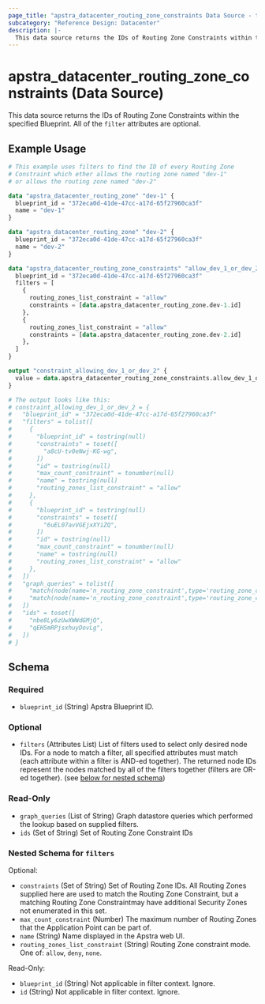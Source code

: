 ```yaml
---
page_title: "apstra_datacenter_routing_zone_constraints Data Source - terraform-provider-apstra"
subcategory: "Reference Design: Datacenter"
description: |-
  This data source returns the IDs of Routing Zone Constraints within the specified Blueprint. All of the filter attributes are optional.
---
```


# apstra_datacenter_routing_zone_constraints (Data Source)

This data source returns the IDs of Routing Zone Constraints within the specified Blueprint. All of the `filter` attributes are optional.


## Example Usage

```terraform
# This example uses filters to find the ID of every Routing Zone
# Constraint which ether allows the routing zone named "dev-1"
# or allows the routing zone named "dev-2"

data "apstra_datacenter_routing_zone" "dev-1" {
  blueprint_id = "372eca0d-41de-47cc-a17d-65f27960ca3f"
  name = "dev-1"
}

data "apstra_datacenter_routing_zone" "dev-2" {
  blueprint_id = "372eca0d-41de-47cc-a17d-65f27960ca3f"
  name = "dev-2"
}

data "apstra_datacenter_routing_zone_constraints" "allow_dev_1_or_dev_2" {
  blueprint_id = "372eca0d-41de-47cc-a17d-65f27960ca3f"
  filters = [
    {
      routing_zones_list_constraint = "allow"
      constraints = [data.apstra_datacenter_routing_zone.dev-1.id]
    },
    {
      routing_zones_list_constraint = "allow"
      constraints = [data.apstra_datacenter_routing_zone.dev-2.id]
    },
  ]
}

output "constraint_allowing_dev_1_or_dev_2" {
  value = data.apstra_datacenter_routing_zone_constraints.allow_dev_1_or_dev_2
}

# The output looks like this:
# constraint_allowing_dev_1_or_dev_2 = {
#   "blueprint_id" = "372eca0d-41de-47cc-a17d-65f27960ca3f"
#   "filters" = tolist([
#     {
#       "blueprint_id" = tostring(null)
#       "constraints" = toset([
#         "a8cU-tv0eNwj-KG-wg",
#       ])
#       "id" = tostring(null)
#       "max_count_constraint" = tonumber(null)
#       "name" = tostring(null)
#       "routing_zones_list_constraint" = "allow"
#     },
#     {
#       "blueprint_id" = tostring(null)
#       "constraints" = toset([
#         "6uEL07avVGEjxXYiZQ",
#       ])
#       "id" = tostring(null)
#       "max_count_constraint" = tonumber(null)
#       "name" = tostring(null)
#       "routing_zones_list_constraint" = "allow"
#     },
#   ])
#   "graph_queries" = tolist([
#     "match(node(name='n_routing_zone_constraint',type='routing_zone_constraint',routing_zones_list_constraint='allow'),node(name='n_routing_zone_constraint').out(type='constraint').node(type='security_zone',id='a8cU-tv0eNwj-KG-wg'))",
#     "match(node(name='n_routing_zone_constraint',type='routing_zone_constraint',routing_zones_list_constraint='allow'),node(name='n_routing_zone_constraint').out(type='constraint').node(type='security_zone',id='6uEL07avVGEjxXYiZQ'))",
#   ])
#   "ids" = toset([
#     "nbe8Ly6zUwXWWdGMjQ",
#     "qEH5mRPjsxhuyDovLg",
#   ])
# }
```

<!-- schema generated by tfplugindocs -->
## Schema

### Required

- `blueprint_id` (String) Apstra Blueprint ID.

### Optional

- `filters` (Attributes List) List of filters used to select only desired node IDs. For a node to match a filter, all specified attributes must match (each attribute within a filter is AND-ed together). The returned node IDs represent the nodes matched by all of the filters together (filters are OR-ed together). (see [below for nested schema](#nestedatt--filters))

### Read-Only

- `graph_queries` (List of String) Graph datastore queries which performed the lookup based on supplied filters.
- `ids` (Set of String) Set of Routing Zone Constraint IDs

<a id="nestedatt--filters"></a>
### Nested Schema for `filters`

Optional:

- `constraints` (Set of String) Set of Routing Zone IDs. All Routing Zones supplied here are used to match the Routing Zone Constraint, but a matching Routing Zone Constraintmay have additional Security Zones not enumerated in this set.
- `max_count_constraint` (Number) The maximum number of Routing Zones that the Application Point can be part of.
- `name` (String) Name displayed in the Apstra web UI.
- `routing_zones_list_constraint` (String) Routing Zone constraint mode. One of: `allow`, `deny`, `none`.

Read-Only:

- `blueprint_id` (String) Not applicable in filter context. Ignore.
- `id` (String) Not applicable in filter context. Ignore.
